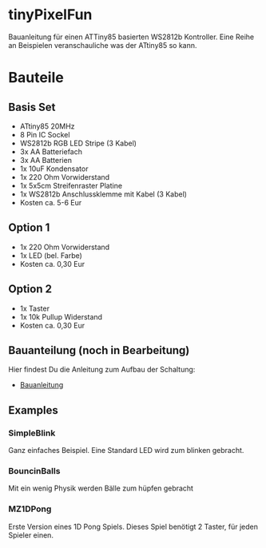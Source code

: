 # tinyPixelFun
Bauanleitung für einen ATTiny85 basierten WS2812b Kontroller. Eine Reihe an Beispielen veranschauliche was der ATtiny85 so kann.

# Bauteile

## Basis Set

* ATtiny85 20MHz
* 8 Pin IC Sockel
* WS2812b RGB LED Stripe (3 Kabel)
* 3x AA Batteriefach
* 3x AA Batterien
* 1x 10uF Kondensator
* 1x 220 Ohm Vorwiderstand
* 1x 5x5cm Streifenraster Platine 
* 1x WS2812b Anschlussklemme mit Kabel (3 Kabel)
* Kosten ca. 5-6 Eur

## Option 1
* 1x 220 Ohm Vorwiderstand
* 1x LED (bel. Farbe)
* Kosten ca. 0,30 Eur

## Option 2
* 1x Taster
* 1x 10k Pullup Widerstand 
* Kosten ca. 0,30 Eur

## Bauanteilung (noch in Bearbeitung)

Hier findest Du die Anleitung zum Aufbau der Schaltung:
* [Bauanleitung](https://htmlpreview.github.io/?https://github.com/dermicha/tinyPixelFun/blob/master/Bauanleitung/CMS-CoderDojo.html)

## Examples

### SimpleBlink 

Ganz einfaches Beispiel. Eine Standard LED wird zum blinken gebracht. 

### BouncinBalls

Mit ein wenig Physik werden Bälle zum hüpfen gebracht

### MZ1DPong

Erste Version eines 1D Pong Spiels. Dieses Spiel benötigt 2 Taster, für jeden Spieler einen.  
